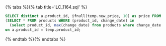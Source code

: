 {% tabs %}{% tab title='LC_1164.sql' %}

```sql
SELECT distinct a.product_id, ifnull(temp.new_price, 10) as price FROM products as a LEFT JOIN
(SELECT * FROM products WHERE (product_id, change_date) in
  (select product_id, max(change_date) from products where change_date <= "2019-08-16" group by product_id)) as temp
on a.product_id = temp.product_id;
```

{% endtab %}{% endtabs %}
